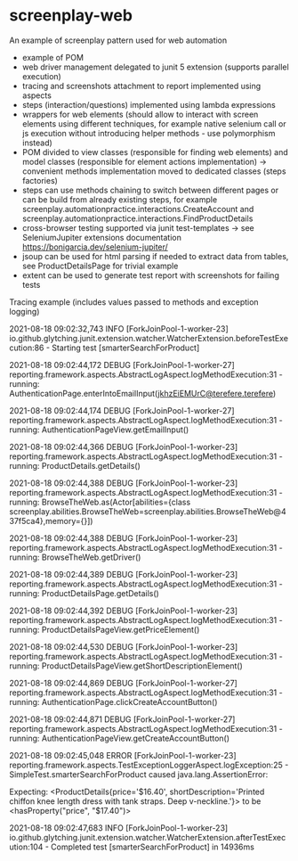 # screenplay-web
An example of screenplay pattern used for web automation

* example of POM
* web driver management delegated to junit 5 extension (supports parallel execution)
* tracing and screenshots attachment to report implemented using aspects
* steps (interaction/questions) implemented using lambda expressions
* wrappers for web elements (should allow to interact with screen elements using different techniques, for example native selenium call or js execution without introducing helper methods - use polymorphism instead)
* POM divided to view classes (responsible for finding web elements) and model classes (responsible for element actions implementation) -> convenient methods implementation moved to dedicated classes (steps factories)
* steps can use methods chaining to switch between different pages or can be build from already existing steps, for example screenplay.automationpractice.interactions.CreateAccount and screenplay.automationpractice.interactions.FindProductDetails
* cross-browser testing supported via junit test-templates -> see SeleniumJupiter extensions documentation https://bonigarcia.dev/selenium-jupiter/
* jsoup can be used for html parsing if needed to extract data from tables, see ProductDetailsPage for trivial example
* extent can be used to generate test report with screenshots for failing tests

Tracing example (includes values passed to methods and exception logging)

2021-08-18 09:02:32,743 INFO [ForkJoinPool-1-worker-23] io.github.glytching.junit.extension.watcher.WatcherExtension.beforeTestExecution:86 - Starting test [smarterSearchForProduct]

2021-08-18 09:02:44,172 DEBUG [ForkJoinPool-1-worker-27] reporting.framework.aspects.AbstractLogAspect.logMethodExecution:31 - running: AuthenticationPage.enterIntoEmailInput(jkhzEiEMUrC@terefere.terefere)

2021-08-18 09:02:44,174 DEBUG [ForkJoinPool-1-worker-27] reporting.framework.aspects.AbstractLogAspect.logMethodExecution:31 - running: AuthenticationPageView.getEmailInput()

2021-08-18 09:02:44,366 DEBUG [ForkJoinPool-1-worker-23] reporting.framework.aspects.AbstractLogAspect.logMethodExecution:31 - running: ProductDetails.getDetails()

2021-08-18 09:02:44,388 DEBUG [ForkJoinPool-1-worker-23] reporting.framework.aspects.AbstractLogAspect.logMethodExecution:31 - running: BrowseTheWeb.as(Actor[abilities={class screenplay.abilities.BrowseTheWeb=screenplay.abilities.BrowseTheWeb@437f5ca4},memory={}])

2021-08-18 09:02:44,388 DEBUG [ForkJoinPool-1-worker-23] reporting.framework.aspects.AbstractLogAspect.logMethodExecution:31 - running: BrowseTheWeb.getDriver()

2021-08-18 09:02:44,389 DEBUG [ForkJoinPool-1-worker-23] reporting.framework.aspects.AbstractLogAspect.logMethodExecution:31 - running: ProductDetailsPage.getDetails()

2021-08-18 09:02:44,392 DEBUG [ForkJoinPool-1-worker-23] reporting.framework.aspects.AbstractLogAspect.logMethodExecution:31 - running: ProductDetailsPageView.getPriceElement()

2021-08-18 09:02:44,530 DEBUG [ForkJoinPool-1-worker-23] reporting.framework.aspects.AbstractLogAspect.logMethodExecution:31 - running: ProductDetailsPageView.getShortDescriptionElement()

2021-08-18 09:02:44,869 DEBUG [ForkJoinPool-1-worker-27] reporting.framework.aspects.AbstractLogAspect.logMethodExecution:31 - running: AuthenticationPage.clickCreateAccountButton()

2021-08-18 09:02:44,871 DEBUG [ForkJoinPool-1-worker-27] reporting.framework.aspects.AbstractLogAspect.logMethodExecution:31 - running: AuthenticationPageView.getCreateAccountButton()

2021-08-18 09:02:45,048 ERROR [ForkJoinPool-1-worker-23] reporting.framework.aspects.TestExceptionLoggerAspect.logException:25 - SimpleTest.smarterSearchForProduct caused java.lang.AssertionError:

Expecting:
<ProductDetails{price='$16.40', shortDescription='Printed chiffon knee length dress with tank straps. Deep v-neckline.'}>
to be <hasProperty("price", "$17.40")>

2021-08-18 09:02:47,683 INFO [ForkJoinPool-1-worker-23] io.github.glytching.junit.extension.watcher.WatcherExtension.afterTestExecution:104 - Completed test [smarterSearchForProduct] in 14936ms
